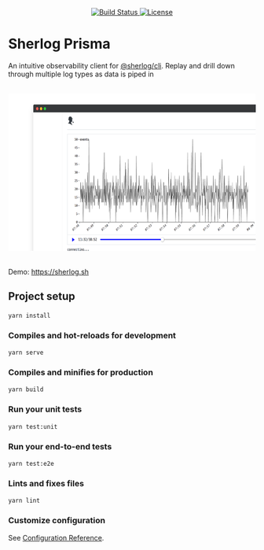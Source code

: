 <p align="center">
    <a href="https://travis-ci.com/sherl0g/prisma">
        <img src="https://img.shields.io/travis/sherl0g/prisma/main.svg?logo=travis" alt="Build Status">
    </a>
    <a href="https://github.com/sherl0g/prisma/blob/main/LICENSE">
        <img src="https://img.shields.io/github/license/sherl0g/prisma" alt="License">
    </a>
</p>

# Sherlog Prisma
An intuitive observability client for [@sherlog/cli](https://github.com/sherl0g/cli). Replay and drill down through multiple log types as data is piped in
<p align="center">
  <br>
  <img src="prisma-social.png" alt="Prisma Client" width="640" height="320">
  <br>
  <br>
</p>

Demo: <a href="https://sherlog.sh" target="_blank">https://sherlog.sh</a>

## Project setup

```
yarn install
```

### Compiles and hot-reloads for development

```
yarn serve
```

### Compiles and minifies for production

```
yarn build
```

### Run your unit tests

```
yarn test:unit
```

### Run your end-to-end tests

```
yarn test:e2e
```

### Lints and fixes files

```
yarn lint
```

### Customize configuration

See [Configuration Reference](https://cli.vuejs.org/config/).
